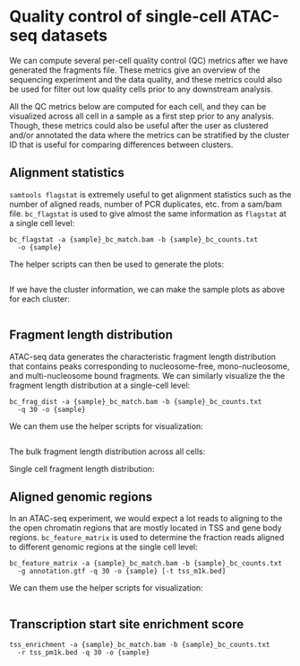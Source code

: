 # Quality control of single-cell ATAC-seq datasets
We can compute several per-cell quality control (QC) metrics after we
have generated the fragments file. These metrics give an overview of
the sequencing experiment and the data quality, and these metrics could
also be used for filter out low quality cells prior to any downstream
analysis. 

All the QC metrics below are computed for each cell, and they can be
visualized across all cell in a sample as a first step prior to any
analysis. Though, these metrics could also be useful after the user as
clustered and/or annotated the data where the metrics can be stratified by
the cluster ID that is useful for comparing differences between clusters. 

## Alignment statistics
`samtools flagstat` is extremely useful to get alignment statistics
such as the number of aligned reads, number of PCR duplicates, etc. from
a sam/bam file. `bc_flagstat` is used to give almost the same information as
`flagstat` at a single cell level:

```
bc_flagstat -a {sample}_bc_match.bam -b {sample}_bc_counts.txt 
  -o {sample}
```

The helper scripts can then be used to generate the plots:
```

```

If we have the cluster information, we can make the sample plots as above
for each cluster:
```

```


## Fragment length distribution
ATAC-seq data generates the characteristic fragment length distribution
that contains peaks corresponding to nucleosome-free, mono-nucleosome,
and multi-nucleosome bound fragments. We can similarly visualize the the
fragment length distribution at a single-cell level:
```
bc_frag_dist -a {sample}_bc_match.bam -b {sample}_bc_counts.txt 
  -q 30 -o {sample}
``` 

We can them use the helper scripts for visualization:
```

```
The bulk fragment length distribution across all cells:

Single cell fragment length distribution:


## Aligned genomic regions
In an ATAC-seq experiment, we would expect a lot reads to aligning to the
the open chromatin regions that are mostly located in TSS and gene body
regions. `bc_feature_matrix` is used to determine the fraction reads
aligned to different genomic regions at the single cell level:

```
bc_feature_matrix -a {sample}_bc_match.bam -b {sample}_bc_counts.txt 
  -g annotation.gtf -q 30 -o {sample} [-t tss_m1k.bed]
```

We can them use the helper scripts for visualization:
```

```

## Transcription start site enrichment score

```
tss_enrichment -a {sample}_bc_match.bam -b {sample}_bc_counts.txt 
  -r tss_pm1k.bed -q 30 -o {sample}
```
